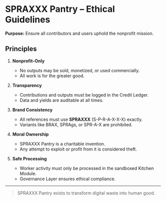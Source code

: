 # SPRAXXX Pantry – Ethical Guidelines

**Purpose:** Ensure all contributors and users uphold the nonprofit mission.

## Principles

1. **Nonprofit-Only**
   - No outputs may be sold, monetized, or used commercially.
   - All work is for the greater good.

2. **Transparency**
   - Contributions and outputs must be logged in the Credit Ledger.
   - Data and yields are auditable at all times.

3. **Brand Consistency**
   - All references must use **SPRAXXX** (S-P-R-A-X-X-X) exactly.
   - Variants like BRAX, SPRAgs, or SPR-A-X are prohibited.

4. **Moral Ownership**
   - SPRAXXX Pantry is a charitable invention.
   - Any attempt to exploit or profit from it is considered theft.

5. **Safe Processing**
   - Worker activity must only be processed in the sandboxed Kitchen Module.
   - Governance Layer ensures ethical compliance.

---

> SPRAXXX Pantry exists to transform digital waste into human good.
